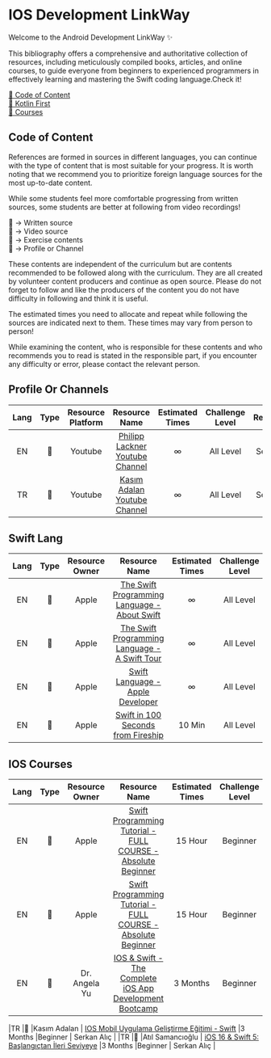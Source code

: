 # IOS Development LinkWay

Welcome to the Android Development LinkWay ✨

This bibliography offers a comprehensive and authoritative collection of resources, including meticulously compiled books, articles, and online courses, to guide everyone from beginners to experienced programmers in effectively learning and mastering the Swift coding language.Check it!

[📌  Code of Content](#cc) <br>
[📌  Kotlin First](#sl) <br>
[📌  Courses](#co) <br>

## <a name="cc"></a>Code of Content

References are formed in sources in different languages, you can continue with the type of content that is most suitable for your progress. It is worth noting that we recommend you to prioritize foreign language sources for the most up-to-date content.

While some students feel more comfortable progressing from written sources, some students are better at following from video recordings!

📑 -> Written source <br>
🎥 -> Video source <br>
📝 -> Exercise contents <br>
👤 -> Profile or Channel <br>

These contents are independent of the curriculum but are contents recommended to be followed along with the curriculum. They are all created by volunteer content producers and continue as open source. Please do not forget to follow and like the producers of the content you do not have difficulty in following and think it is useful.

The estimated times you need to allocate and repeat while following the sources are indicated next to them. These times may vary from person to person!

While examining the content, who is responsible for these contents and who recommends you to read is stated in the responsible part, if you encounter any difficulty or error, please contact the relevant person.


## <a name="ne"></a> Profile Or Channels

|Lang|Type  |Resource Platform |         Resource Name          |  Estimated Times |Challenge Level |Responsible |
|:--:|:-----:|:-----:|:-------------------------------------:|:--------------:|:-------------:|:---------------------:|
|EN  |👤     |Youtube | [Philipp Lackner Youtube Channel](https://www.youtube.com/@PhilippLackner/featured)                                                        |∞        |All Level  | Serkan Alıç          |
|TR  |👤     |Youtube | [Kasım Adalan Youtube Channel](https://www.youtube.com/@kasimadalan)                                                        |∞        |All Level  | Serkan Alıç          |

## <a name="sl"></a> Swift Lang

|Lang|Type  |Resource Owner |         Resource Name          |  Estimated Times |Challenge Level |Responsible |
|:--:|:-----:|:-----:|:-------------------------------------:|:--------------:|:-------------:|:---------------------:|
|EN  |📑     |Apple | [The Swift Programming Language - About Swift](https://docs.swift.org/swift-book/documentation/the-swift-programming-language/aboutswift)                                                        |∞        |All Level  | Serkan Alıç          |
|EN  |📑     |Apple | [The Swift Programming Language - A Swift Tour](https://docs.swift.org/swift-book/documentation/the-swift-programming-language/guidedtour)   |∞        |All Level  | Serkan Alıç          |
|EN  |📑     |Apple | [Swift Language - Apple Developer](https://developer.apple.com/swift/)   |∞        |All Level  | Serkan Alıç          |
|EN  |🎥     |Apple | [Swift in 100 Seconds from Fireship](https://www.youtube.com/watch?v=nAchMctX4YA&ab_channel=Fireship)   |10 Min        |All Level  | Serkan Alıç          |

## <a name="co"></a> IOS Courses

|Lang|Type  |Resource Owner |         Resource Name          |  Estimated Times |Challenge Level |Responsible |
|:--:|:-----:|:-----:|:-------------------------------------:|:--------------:|:-------------:|:---------------------:|
|EN  |📑     |Apple | [Swift Programming Tutorial - FULL COURSE - Absolute Beginner](https://www.youtube.com/watch?v=CwA1VWP0Ldw&ab_channel=SeanAllen)                                                        |15 Hour        |Beginner  | Serkan Alıç          |
|EN  |📑     |Apple | [Swift Programming Tutorial - FULL COURSE - Absolute Beginner](https://www.youtube.com/watch?v=CwA1VWP0Ldw&ab_channel=SeanAllen)                                                        |15 Hour        |Beginner  | Serkan Alıç          |
|EN  |🎥     |Dr. Angela Yu | [IOS & Swift - The Complete iOS App Development Bootcamp](https://www.udemy.com/course/ios-13-app-development-bootcamp/)   |3 Months        |Beginner  | Serkan Alıç          |

|TR  |🎥     |Kasım Adalan | [IOS Mobil Uygulama Geliştirme Eğitimi - Swift](https://www.udemy.com/course/ios-mobil-uygulama-gelistirme-egitimi-swift/)   |3 Months        |Beginner  | Serkan Alıç          |
|TR  |🎥     |Atıl Samancıoğlu | [iOS 16 & Swift 5: Başlangıçtan İleri Seviyeye](https://www.udemy.com/course/ios-gelistirme-kursu/)   |3 Months        |Beginner  | Serkan Alıç          |



